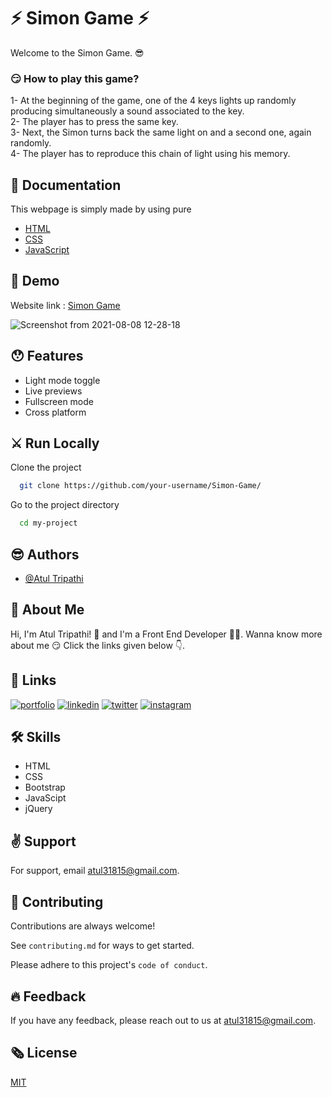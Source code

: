 # ⚡️ Simon Game ⚡️

Welcome to the Simon Game. 😎
<br>
### 😏️ How to play this game?
1- At the beginning of the game, one of the 4 keys lights up randomly producing simultaneously a sound associated to the key. 
<br>2- The player has to press the same key. 
<br>3- Next, the Simon turns back the same light on and a second one, again randomly. 
<br>4- The player has to reproduce this chain of light using his memory.

## 📃️ Documentation

This webpage is simply made by using pure
* [HTML](https://www.w3schools.com/html/html_intro.asp)
* [CSS](https://www.w3schools.com/css/default.asp)
* [JavaScript](https://www.w3schools.com/js/)

## 📍️ Demo

Website link : [Simon Game](https://atultrp.github.io/Simon-Game/)
<br/>

![Screenshot from 2021-08-08 12-28-18](https://user-images.githubusercontent.com/69186169/128623837-5111a25f-4d69-48a4-b637-90267c702aa1.png)


## 😯️ Features

- Light mode toggle
- Live previews
- Fullscreen mode
- Cross platform

 
## ⚔️ Run Locally

Clone the project

```bash
  git clone https://github.com/your-username/Simon-Game/
```

Go to the project directory

```bash
  cd my-project
```
  
## 😎️ Authors

- [@Atul Tripathi](https://www.github.com/atultrp)

  
## 🚀 About Me
 Hi, I'm Atul Tripathi! 👋 and I'm a Front End Developer 👨‍💻️. Wanna know more about me 😏️ Click the links given below 👇️.
 
 
## 🔗 Links
[![portfolio](https://img.shields.io/badge/my_portfolio-000?style=for-the-badge&logo=ko-fi&logoColor=white)](https://codepen.io/atultrp_/full/oNBmWgY)
[![linkedin](https://img.shields.io/badge/linkedin-0A66C2?style=for-the-badge&logo=linkedin&logoColor=white)](https://www.linkedin.com/atultrp_)
[![twitter](https://img.shields.io/badge/twitter-1DA1F2?style=for-the-badge&logo=twitter&logoColor=white)](https://twitter.com/atultrp_)
[![instagram](https://img.shields.io/badge/instagram-e75480?style=for-the-badge&logo=instagram&logoColor=white)](https://instagram.com/atultrp)


## 🛠 Skills
* HTML
* CSS
* Bootstrap
* JavaScipt
* jQuery 


## ✌️ Support

For support, email atul31815@gmail.com.
## 🙏️ Contributing

Contributions are always welcome!

See `contributing.md` for ways to get started.

Please adhere to this project's `code of conduct`.

  
## 🔥️ Feedback

If you have any feedback, please reach out to us at atul31815@gmail.com.
  
## 🗞️ License

[MIT](https://choosealicense.com/licenses/mit/)
